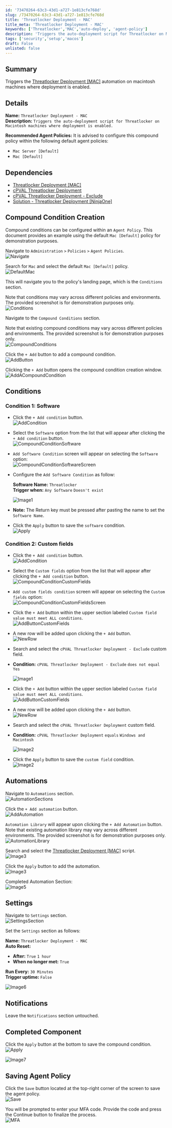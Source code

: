 ```yaml
---
id: '73470264-63c3-43d1-a727-1e813cfe768d'
slug: /73470264-63c3-43d1-a727-1e813cfe768d
title: 'Threatlocker Deployment - MAC'
title_meta: 'Threatlocker Deployment - MAC'
keywords: ['Threatlocker','MAC','auto-deploy', 'agent-policy']
description: 'Triggers the auto-deployment script for Threatlocker on Macintosh machines where deployment is enabled'
tags: ['security','setup','macos']
draft: False
unlisted: false
---
```


## Summary
Triggers the [Threatlocker Deployment [MAC]](/docs/11444307-4a3f-4388-b5c5-096a50725b4e) automation on macintosh machines where deployment is enabled.

## Details

**Name:** `Threatlocker Deployment - MAC`  
**Description:** `Triggers the auto-deployment script for Threatlocker on Macintosh machines where deployment is enabled.` 

**Recommended Agent Policies:** It is advised to configure this compound policy within the following default agent policies:

- `Mac Server [Default]`
- `Mac [Default]`


## Dependencies

- [Threatlocker Deployment [MAC]](/docs/11444307-4a3f-4388-b5c5-096a50725b4e) 
- [cPVAL Threatlocker Deployment](/docs/c7aa0c9d-9b6b-4a78-bbf4-01a626acd6c2) 
- [cPVAL Threatlocker Deployment - Exclude](/docs/c3329dd9-bdf8-42f6-aacc-bcfde0fa94da) 
- [Solution - Threatlocker Deployment [NinjaOne]](/docs/a1efd808-41ad-4dee-9ea1-ff0c2a36e019)


## Compound Condition Creation

Compound conditions can be configured within an `Agent Policy`. This document provides an example using the default `Mac [Default]` policy for demonstration purposes.

Navigate to `Administration` `>` `Policies` `>` `Agent Policies`.  
![Navigate](../../../static/img/docs/6cd46a25-ff1e-42db-9bed-9ea70cbaf8c0/agentpolicies.webp)

Search for `Mac` and select the default `Mac [Default]` policy.  
![DefaultMac](../../../static/img/docs/6cd46a25-ff1e-42db-9bed-9ea70cbaf8c0/defaultmac.webp)

This will navigate you to the policy's landing page, which is the `Conditions` section.  

Note that conditions may vary across different policies and environments. The provided screenshot is for demonstration purposes only.  
![Conditions](../../../static/img/docs/6cd46a25-ff1e-42db-9bed-9ea70cbaf8c0/macconditionssection.webp)

Navigate to the `Compound Conditions` section.  

Note that existing compound conditions may vary across different policies and environments. The provided screenshot is for demonstration purposes only.  
![CompoundConditions](../../../static/img/docs/6cd46a25-ff1e-42db-9bed-9ea70cbaf8c0/macworkstationscompoundconditionssection.webp)

Click the `+ Add` button to add a compound condition.  
![AddButton](../../../static/img/docs/6cd46a25-ff1e-42db-9bed-9ea70cbaf8c0/addbutton.webp)

Clicking the `+ Add` button opens the compound condition creation window.  
![AddACompoundCondition](../../../static/img/docs/6cd46a25-ff1e-42db-9bed-9ea70cbaf8c0/addacompoundcondition.webp)

## Conditions

### Condition 1: Software

- Click the `+ Add condition` button.  
![AddCondition](../../../static/img/docs/6cd46a25-ff1e-42db-9bed-9ea70cbaf8c0/addcondition.webp)

- Select the `Software` option from the list that will appear after clicking the `+ Add condition` button.  
![CompoundConditionSoftware](../../../static/img/docs/6cd46a25-ff1e-42db-9bed-9ea70cbaf8c0/compoundconditionsoftware.webp)

- `Add Software Condition` screen will appear on selecting the `Software` option:  
![CompoundConditionSoftwareScreen](../../../static/img/docs/6cd46a25-ff1e-42db-9bed-9ea70cbaf8c0/compoundconditionsoftwarescreen.webp)

- Configure the `Add Software Condition` as follow:  

    **Software Name:** `Threatlocker`  
    **Trigger when:** `Any Software` `Doesn't exist`  

    ![Image1](../../../static/img/docs/73470264-63c3-43d1-a727-1e813cfe768d/image1.webp)

-  **Note:** The Return key must be pressed after pasting the name to set the `Software Name`.

- Click the `Apply` button to save the `software` condition.  
![Apply](../../../static/img/docs/6cd46a25-ff1e-42db-9bed-9ea70cbaf8c0/apply.webp)

### Condition 2: Custom fields

- Click the `+ Add condition` button.  
![AddCondition](../../../static/img/docs/6cd46a25-ff1e-42db-9bed-9ea70cbaf8c0/addcondition.webp)

- Select the `Custom fields` option from the list that will appear after clicking the `+ Add condition` button.  
![CompoundConditionCustomFields](../../../static/img/docs/6cd46a25-ff1e-42db-9bed-9ea70cbaf8c0/compoundconditioncustomfields.webp)

- `Add custom fields condition` screen will appear on selecting the `Custom fields` option:  
![CompoundConditionCustomFieldsScreen](../../../static/img/docs/6cd46a25-ff1e-42db-9bed-9ea70cbaf8c0/compoundconditioncustomfieldsscreen.webp)

- Click the `+ Add` button within the upper section labeled `Custom field value must meet ALL conditions`.  
![AddButtonCustomFields](../../../static/img/docs/6cd46a25-ff1e-42db-9bed-9ea70cbaf8c0/addbuttoncustomfields.webp)

- A new row will be added upon clicking the `+ Add` button.  
![NewRow](../../../static/img/docs/6cd46a25-ff1e-42db-9bed-9ea70cbaf8c0/searchcustomfield.webp)

- Search and select the `cPVAL Threatlocker Deployment - Exclude` custom field.

- **Condition:** `cPVAL Threatlocker Deployment - Exclude` `does not equal` `Yes`

    ![Image1](../../../static/img/docs/d7ba7616-f11d-4961-90fb-9e7cf9ed6f28/image1.webp)

- Click the `+ Add` button within the upper section labeled `Custom field value must meet ALL conditions`.  
![AddButtonCustomFields](../../../static/img/docs/6cd46a25-ff1e-42db-9bed-9ea70cbaf8c0/addbuttoncustomfields.webp)

- A new row will be added upon clicking the `+ Add` button.  
![NewRow](../../../static/img/docs/6cd46a25-ff1e-42db-9bed-9ea70cbaf8c0/searchcustomfield.webp)

- Search and select the `cPVAL Threatlocker Deployment` custom field.

- **Condition:** `cPVAL Threatlocker Deployment` `equals` `Windows and Macintosh`

    ![Image2](../../../static/img/docs/d7ba7616-f11d-4961-90fb-9e7cf9ed6f28/image2.webp)

- Click the `Apply` button to save the `custom field` condition.  
![Image2](../../../static/img/docs/73470264-63c3-43d1-a727-1e813cfe768d/image2.webp)

## Automations

Navigate to `Automations` section.  
![AutomationSections](../../../static/img/docs/6cd46a25-ff1e-42db-9bed-9ea70cbaf8c0/automationssection.webp)

Click the `+ Add automation` button.  
![AddAutomation](../../../static/img/docs/6cd46a25-ff1e-42db-9bed-9ea70cbaf8c0/addautomations.webp)

`Automation Library` will appear upon clicking the `+ Add Automation` button. Note that existing automation library may vary across different environments. The provided screenshot is for demonstration purposes only.  
![AutomationLibrary](../../../static/img/docs/6cd46a25-ff1e-42db-9bed-9ea70cbaf8c0/automationlibrarymac.webp)

Search and select the [Threatlocker Deployment [MAC]](/docs/11444307-4a3f-4388-b5c5-096a50725b4e) script.  
![Image3](../../../static/img/docs/73470264-63c3-43d1-a727-1e813cfe768d/image3.webp)

Click the `Apply` button to add the automation.  
![Image3](../../../static/img/docs/73470264-63c3-43d1-a727-1e813cfe768d/image4.webp)

Completed Automation Section:  
![Image5](../../../static/img/docs/73470264-63c3-43d1-a727-1e813cfe768d/image5.webp)

## Settings

Navigate to `Settings` section.  
![SettingsSection](../../../static/img/docs/6cd46a25-ff1e-42db-9bed-9ea70cbaf8c0/settingssection.webp)

Set the `Settings` section as follows:  

**Name:** `Threatlocker Deployment - MAC`  
**Auto Reset:**

- **After:** `True` `1 hour`
- **When no longer met:** `True`

**Run Every:** `30 Minutes`  
**Trigger uptime:** `False`  

![Image6](../../../static/img/docs/73470264-63c3-43d1-a727-1e813cfe768d/image6.webp)

## Notifications

Leave the `Notifications` section untouched.

## Completed Component

Click the `Apply` button at the bottom to save the compound condition.  
![Apply](../../../static/img/docs/6cd46a25-ff1e-42db-9bed-9ea70cbaf8c0/apply.webp)

![Image7](../../../static/img/docs/73470264-63c3-43d1-a727-1e813cfe768d/image7.webp)

## Saving Agent Policy

Click the `Save` button located at the top-right corner of the screen to save the agent policy.  
![Save](../../../static/img/docs/6cd46a25-ff1e-42db-9bed-9ea70cbaf8c0/save.webp)

You will be prompted to enter your MFA code. Provide the code and press the Continue button to finalize the process.  
![MFA](../../../static/img/docs/6cd46a25-ff1e-42db-9bed-9ea70cbaf8c0/mfa.webp)